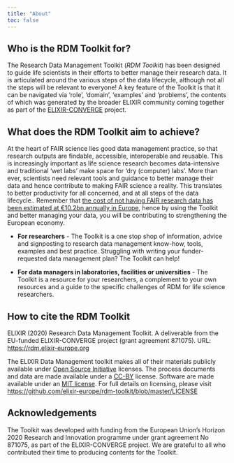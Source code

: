 ```yaml
---
title: "About"
toc: false
---
```


## Who is the RDM Toolkit for?
The Research Data Management Toolkit (*RDM Toolkit*) has been designed to guide life scientists in their efforts to better manage their research data. It is articulated around the various steps of the data lifecycle, although not all the steps will be relevant to everyone! A key feature of the Toolkit is that it can be navigated via ‘role’, ‘domain’, ‘examples’ and ‘problems’, the contents of which was generated by the broader ELIXIR community coming together as part of the [ELIXIR-CONVERGE](https://elixir-europe.org/about-us/how-funded/eu-projects/converge) project.

## What does the RDM Toolkit aim to achieve?
At the heart of FAIR science lies good data management practice, so that research outputs are findable, accessible, interoperable and reusable. This is increasingly important as life science research becomes data-intensive and traditional ‘wet labs’ make space for ‘dry (computer) labs’. More than ever, scientists need relevant tools and guidance to better manage their data and hence contribute to making FAIR science a reality. This translates to better productivity for all concerned, and at all steps of the data lifecycle.. Remember that [the cost of not having FAIR research data has been estimated at €10.2bn annually in Europe](https://op.europa.eu/en/publication-detail/-/publication/d375368c-1a0a-11e9-8d04-01aa75ed71a1/language-en), hence by using the Toolkit and better managing your data, you will be contributing to strengthening the European economy. 

- **For researchers** -  The Toolkit is a one stop shop of information, advice and signposting to research data management know-how, tools, examples and best practice. Struggling with writing your funder-requested data management plan? The Toolkit can help!

- **For data managers in laboratories, facilities or universities** - The Toolkit is a resource for your researchers, a complement to your own resources and a guide to the specific challenges of RDM for life science researchers.

## How to cite the RDM Toolkit
ELIXIR (2020) Research Data Management Toolkit. A deliverable from the EU-funded ELIXIR-CONVERGE project (grant agreement 871075). URL: https://rdm.elixir-europe.org

The ELIXIR Data Management toolkit makes all of their materials publicly available under [Open Source Initiative](https://opensource.org/licenses) licenses.
The process documents and data are made available under a [CC-BY](https://creativecommons.org/licenses/by/4.0/) license.
Software are made available under an [MIT license](https://opensource.org/licenses/mit-license.html).
For full details on licensing, please visit https://github.com/elixir-europe/rdm-toolkit/blob/master/LICENSE

## Acknowledgements
The Toolkit was developed with funding from the European Union’s Horizon 2020 Research and Innovation programme under grant agreement No 871075, as part of the ELIXIR-CONVERGE project. We are grateful to all who contributed their time to producing contents for the Toolkit. 
